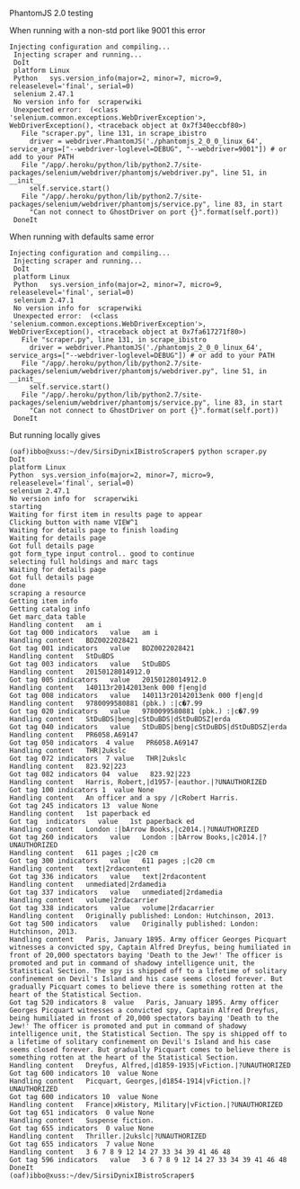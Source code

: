 
PhantomJS 2.0 testing


When running with a non-std port like 9001 this error

    Injecting configuration and compiling...
     Injecting scraper and running...
     DoIt
     platform Linux
     Python   sys.version_info(major=2, minor=7, micro=9, releaselevel='final', serial=0)
     selenium 2.47.1
     No version info for  scraperwiki
     Unexpected error:  (<class 'selenium.common.exceptions.WebDriverException'>, WebDriverException(), <traceback object at 0x7f340eccbf80>)
       File "scraper.py", line 131, in scrape_ibistro
         driver = webdriver.PhantomJS('./phantomjs_2_0_0_linux_64', service_args=["--webdriver-loglevel=DEBUG", "--webdriver=9001"]) # or add to your PATH
       File "/app/.heroku/python/lib/python2.7/site-packages/selenium/webdriver/phantomjs/webdriver.py", line 51, in __init__
         self.service.start()
       File "/app/.heroku/python/lib/python2.7/site-packages/selenium/webdriver/phantomjs/service.py", line 83, in start
         "Can not connect to GhostDriver on port {}".format(self.port))
     DoneIt

When running with defaults same error

    Injecting configuration and compiling...
     Injecting scraper and running...
     DoIt
     platform Linux
     Python   sys.version_info(major=2, minor=7, micro=9, releaselevel='final', serial=0)
     selenium 2.47.1
     No version info for  scraperwiki
     Unexpected error:  (<class 'selenium.common.exceptions.WebDriverException'>, WebDriverException(), <traceback object at 0x7fa617271f80>)
       File "scraper.py", line 131, in scrape_ibistro
         driver = webdriver.PhantomJS('./phantomjs_2_0_0_linux_64', service_args=["--webdriver-loglevel=DEBUG"]) # or add to your PATH
       File "/app/.heroku/python/lib/python2.7/site-packages/selenium/webdriver/phantomjs/webdriver.py", line 51, in __init__
         self.service.start()
       File "/app/.heroku/python/lib/python2.7/site-packages/selenium/webdriver/phantomjs/service.py", line 83, in start
         "Can not connect to GhostDriver on port {}".format(self.port))
     DoneIt


But running locally gives

    
    (oaf)ibbo@xuss:~/dev/SirsiDynixIBistroScraper$ python scraper.py 
    DoIt
    platform Linux
    Python  sys.version_info(major=2, minor=7, micro=9, releaselevel='final', serial=0)
    selenium 2.47.1
    No version info for  scraperwiki
    starting
    Waiting for first item in results page to appear
    Clicking button with name VIEW^1
    Waiting for details page to finish loading
    Waiting for details page
    Got full details page
    got form_type input control.. good to continue
    selecting full holdings and marc tags
    Waiting for details page
    Got full details page
    done
    scraping a resource
    Getting item info
    Getting catalog info
    Get marc_data table
    Handling content   am i
    Got tag 000 indicators   value   am i
    Handling content   BDZ0022028421
    Got tag 001 indicators   value   BDZ0022028421
    Handling content   StDuBDS
    Got tag 003 indicators   value   StDuBDS
    Handling content   20150128014912.0
    Got tag 005 indicators   value   20150128014912.0
    Handling content   140113r20142013enk 000 f|eng|d
    Got tag 008 indicators   value   140113r20142013enk 000 f|eng|d
    Handling content   9780099580881 (pbk.) :|c�7.99
    Got tag 020 indicators   value   9780099580881 (pbk.) :|c�7.99
    Handling content   StDuBDS|beng|cStDuBDS|dStDuBDSZ|erda
    Got tag 040 indicators   value   StDuBDS|beng|cStDuBDS|dStDuBDSZ|erda
    Handling content   PR6058.A69147
    Got tag 050 indicators  4 value   PR6058.A69147
    Handling content   THR|2ukslc
    Got tag 072 indicators  7 value   THR|2ukslc
    Handling content   823.92|223
    Got tag 082 indicators 04  value   823.92|223
    Handling content   Harris, Robert,|d1957-|eauthor.|?UNAUTHORIZED
    Got tag 100 indicators 1  value None
    Handling content   An officer and a spy /|cRobert Harris.
    Got tag 245 indicators 13  value None
    Handling content   1st paperback ed
    Got tag  indicators   value   1st paperback ed
    Handling content   London :|bArrow Books,|c2014.|?UNAUTHORIZED
    Got tag 260 indicators   value   London :|bArrow Books,|c2014.|?UNAUTHORIZED
    Handling content   611 pages ;|c20 cm
    Got tag 300 indicators   value   611 pages ;|c20 cm
    Handling content   text|2rdacontent
    Got tag 336 indicators   value   text|2rdacontent
    Handling content   unmediated|2rdamedia
    Got tag 337 indicators   value   unmediated|2rdamedia
    Handling content   volume|2rdacarrier
    Got tag 338 indicators   value   volume|2rdacarrier
    Handling content   Originally published: London: Hutchinson, 2013.
    Got tag 500 indicators   value   Originally published: London: Hutchinson, 2013.
    Handling content   Paris, January 1895. Army officer Georges Picquart witnesses a convicted spy, Captain Alfred Dreyfus, being humiliated in front of 20,000 spectators baying 'Death to the Jew!' The officer is promoted and put in command of shadowy intelligence unit, the Statistical Section. The spy is shipped off to a lifetime of solitary confinement on Devil's Island and his case seems closed forever. But gradually Picquart comes to believe there is something rotten at the heart of the Statistical Section.
    Got tag 520 indicators 8  value   Paris, January 1895. Army officer Georges Picquart witnesses a convicted spy, Captain Alfred Dreyfus, being humiliated in front of 20,000 spectators baying 'Death to the Jew!' The officer is promoted and put in command of shadowy intelligence unit, the Statistical Section. The spy is shipped off to a lifetime of solitary confinement on Devil's Island and his case seems closed forever. But gradually Picquart comes to believe there is something rotten at the heart of the Statistical Section.
    Handling content   Dreyfus, Alfred,|d1859-1935|vFiction.|?UNAUTHORIZED
    Got tag 600 indicators 10  value None
    Handling content   Picquart, Georges,|d1854-1914|vFiction.|?UNAUTHORIZED
    Got tag 600 indicators 10  value None
    Handling content   France|xHistory, Military|vFiction.|?UNAUTHORIZED
    Got tag 651 indicators  0 value None
    Handling content   Suspense fiction.
    Got tag 655 indicators  0 value None
    Handling content   Thriller.|2ukslc|?UNAUTHORIZED
    Got tag 655 indicators  7 value None
    Handling content   3 6 7 8 9 12 14 27 33 34 39 41 46 48
    Got tag 596 indicators   value   3 6 7 8 9 12 14 27 33 34 39 41 46 48
    DoneIt
    (oaf)ibbo@xuss:~/dev/SirsiDynixIBistroScraper$ 
    
